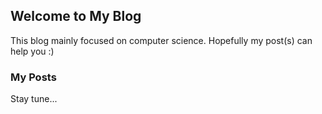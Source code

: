 ## Welcome to My Blog

This blog mainly focused on computer science. Hopefully my post(s) can help you :)

### My Posts

Stay tune...
